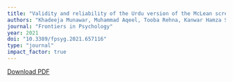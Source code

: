 ```yaml
---
title: "Validity and reliability of the Urdu version of the McLean screening instrument for borderline personality disorder (MSI-BPD)"
authors: "Khadeeja Munawar, Muhammad Aqeel, Tooba Rehna, Kanwar Hamza Shuja, Farah Sabih Bakrin, Fiza Rasheed Choudhry"
journal: "Frontiers in Psychology"
year: 2021
doi: "10.3389/fpsyg.2021.657116"
type: "journal"
impact_factor: true
---
```


[Download PDF](/files/papers/2021-frontiers-msi-bpd.pdf)

